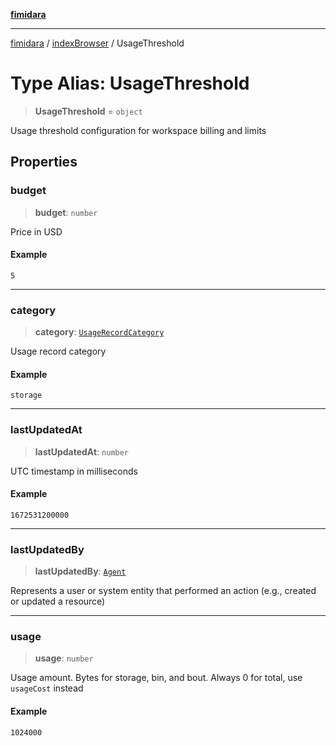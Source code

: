 [**fimidara**](../../README.md)

***

[fimidara](../../modules.md) / [indexBrowser](../README.md) / UsageThreshold

# Type Alias: UsageThreshold

> **UsageThreshold** = `object`

Usage threshold configuration for workspace billing and limits

## Properties

### budget

> **budget**: `number`

Price in USD

#### Example

```
5
```

***

### category

> **category**: [`UsageRecordCategory`](UsageRecordCategory.md)

Usage record category

#### Example

```
storage
```

***

### lastUpdatedAt

> **lastUpdatedAt**: `number`

UTC timestamp in milliseconds

#### Example

```
1672531200000
```

***

### lastUpdatedBy

> **lastUpdatedBy**: [`Agent`](Agent.md)

Represents a user or system entity that performed an action (e.g., created or updated a resource)

***

### usage

> **usage**: `number`

Usage amount. Bytes for storage, bin, and bout. Always 0 for total, use `usageCost` instead

#### Example

```
1024000
```
